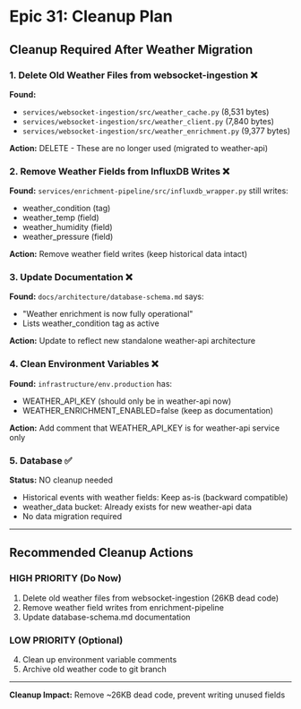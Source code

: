 # Epic 31: Cleanup Plan

## Cleanup Required After Weather Migration

### 1. Delete Old Weather Files from websocket-ingestion ❌

**Found:**
- `services/websocket-ingestion/src/weather_cache.py` (8,531 bytes)
- `services/websocket-ingestion/src/weather_client.py` (7,840 bytes)
- `services/websocket-ingestion/src/weather_enrichment.py` (9,377 bytes)

**Action:** DELETE - These are no longer used (migrated to weather-api)

### 2. Remove Weather Fields from InfluxDB Writes ❌

**Found:** `services/enrichment-pipeline/src/influxdb_wrapper.py` still writes:
- weather_condition (tag)
- weather_temp (field)
- weather_humidity (field)
- weather_pressure (field)

**Action:** Remove weather field writes (keep historical data intact)

### 3. Update Documentation ❌

**Found:** `docs/architecture/database-schema.md` says:
- "Weather enrichment is now fully operational"
- Lists weather_condition tag as active

**Action:** Update to reflect new standalone weather-api architecture

### 4. Clean Environment Variables ❌

**Found:** `infrastructure/env.production` has:
- WEATHER_API_KEY (should only be in weather-api now)
- WEATHER_ENRICHMENT_ENABLED=false (keep as documentation)

**Action:** Add comment that WEATHER_API_KEY is for weather-api service only

### 5. Database ✅

**Status:** NO cleanup needed
- Historical events with weather fields: Keep as-is (backward compatible)
- weather_data bucket: Already exists for new weather-api data
- No data migration required

---

## Recommended Cleanup Actions

### HIGH PRIORITY (Do Now)
1. Delete old weather files from websocket-ingestion (26KB dead code)
2. Remove weather field writes from enrichment-pipeline
3. Update database-schema.md documentation

### LOW PRIORITY (Optional)
4. Clean up environment variable comments
5. Archive old weather code to git branch

---

**Cleanup Impact:** Remove ~26KB dead code, prevent writing unused fields

